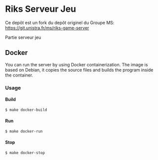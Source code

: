# Riks Serveur Jeu

Ce depôt est un fork du depôt originel du Groupe MS: https://git.unistra.fr/ms/riks-game-server

Partie serveur jeu

## Docker

You can run the server by using Docker containerization. 
The image is based on Debian, it copies the source files and builds the program inside the container.

### Usage
#### Build
```bash 
$ make docker-build
```
#### Run
```bash 
$ make docker-run
```
#### Stop
```bash 
$ make docker-stop
```
